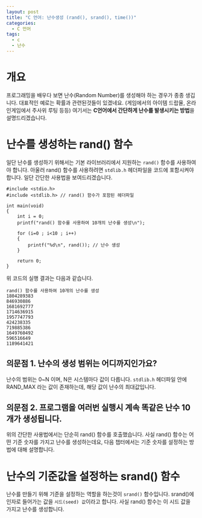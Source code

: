 ```yaml
---
layout: post
title: "C 언어: 난수생성 (rand(), srand(), time())"
categories:
  - C 언어
tags:
  - c
  - 난수
---
```


# 개요
프로그래밍을 배우다 보면 난수(Random Number)를 생성해야 하는 경우가 종종 생깁니다.
대표적인 예로는 확률과 관련된것들이 있겠네요. (게임에서의 아이템 드랍율, 온라인게임에서 주사위 루팅 등등)
여기서는 **C언어에서 간단하게 난수를 발생시키는 방법**을 설명드리겠습니다.

# 난수를 생성하는 rand() 함수
일단 난수를 생성하기 위해서는 기본 라이브러리에서 지원하는 `rand()` 함수를 사용하여야 합니다.
아울러 rand() 함수를 사용하려면 `stdlib.h` 헤더파일을 코드에 포함시켜야 합니다.
일단 간단한 사용법을 보여드리겠습니다.

```
#include <stdio.h>
#include <stdlib.h> // rand() 함수가 포함된 헤더파일

int main(void)
{
	int i = 0;
	printf("rand() 함수를 사용하여 10개의 난수를 생성\n");

	for (i=0 ; i<10 ; i++)
	{
		printf("%d\n", rand()); // 난수 생성
	}

	return 0;
}
```

위 코드의 실행 결과는 다음과 같습니다.

```
rand() 함수를 사용하여 10개의 난수를 생성
1804289383
846930886
1681692777
1714636915
1957747793
424238335
719885386
1649760492
596516649
1189641421
```

## 의문점 1. 난수의 생성 범위는 어디까지인가요?
난수의 범위는 0~N 이며, N은 시스템마다 값이 다릅니다.
`stdlib.h` 헤더파일 안에 RAND_MAX 라는 값이 존재하는데, 해당 값이 난수의 최대값입니다.

## 의문점 2. 프로그램을 여러번 실행시 계속 똑같은 난수 10개가 생성됩니다.
위의 간단한 사용법에서는 단순히 rand() 함수를 호출했습니다.
사실 rand() 함수는 어떤 기준 숫자를 가지고 난수를 생성하는데요,
다음 챕터에서는 기준 숫자를 설정하는 방법에 대해 설명합니다.

# 난수의 기준값을 설정하는 srand() 함수
난수를 만들기 위해 기준을 설정하는 역할을 하는것이 `srand()` 함수입니다.
srand()에 인자로 들어가는 값을 `시드(seed) 값`이라고 합니다.
사실 rand() 함수는 이 시드 값을 가지고 난수를 생성합니다.

